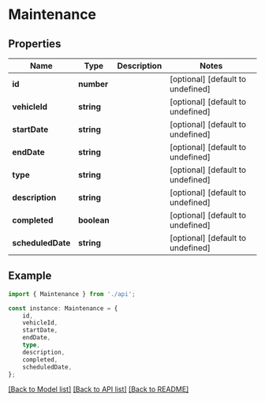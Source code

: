 # Maintenance


## Properties

Name | Type | Description | Notes
------------ | ------------- | ------------- | -------------
**id** | **number** |  | [optional] [default to undefined]
**vehicleId** | **string** |  | [optional] [default to undefined]
**startDate** | **string** |  | [optional] [default to undefined]
**endDate** | **string** |  | [optional] [default to undefined]
**type** | **string** |  | [optional] [default to undefined]
**description** | **string** |  | [optional] [default to undefined]
**completed** | **boolean** |  | [optional] [default to undefined]
**scheduledDate** | **string** |  | [optional] [default to undefined]

## Example

```typescript
import { Maintenance } from './api';

const instance: Maintenance = {
    id,
    vehicleId,
    startDate,
    endDate,
    type,
    description,
    completed,
    scheduledDate,
};
```

[[Back to Model list]](../README.md#documentation-for-models) [[Back to API list]](../README.md#documentation-for-api-endpoints) [[Back to README]](../README.md)
